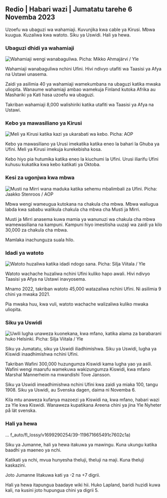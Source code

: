 ## Redio \| Habari wazi \| Jumatatu tarehe 6 Novemba 2023

Uzoefu wa ubaguzi wa wahamiaji. Kuvunjika kwa cable ya Kirusi. Mbwa kuugua. Kuzaliwa kwa watoto. Siku ya Uswidi. Hali ya hewa.

### Ubaguzi dhidi ya wahamiaji

![Wahamiaji wengi wanabaguliwa. Picha: Mikko Ahmajärvi / Yle](https://images.cdn.yle.fi/image/upload/c_crop,h_2485,w_4419,x_0,y_114/ar_1.7777777777777777,c_fill,g_2r_50,wp/0.q_auto:eco/f_auto/fl_lossy/v1698074800/39-115894164df61298ec3e)

Wahamiaji wanabaguliwa nchini Ufini. Hivi ndivyo utafiti wa Taasisi ya Afya na Ustawi unasema.

Zaidi ya asilimia 40 ya wahamiaji wamekumbana na ubaguzi katika mwaka uliopita. Wanaume wahamiaji ambao wamekuja Finland kutoka Afrika au Mashariki ya Kati hasa uzoefu wa ubaguzi.

Takriban wahamiaji 8,000 walishiriki katika utafiti wa Taasisi ya Afya na Ustawi.

### Kebo ya mawasiliano ya Kirusi

![Meli ya Kirusi katika kazi ya ukarabati wa kebo. Picha: AOP](https://images.cdn.yle.fi/image/upload/c_crop,h_3283,w_5838,x_0,y_380/ar_1.7777777777777777,c_fill,g_faces,h_675,w_pq_120./f_auto/fl_lossy/v1699268142/39-11962776548c5acae94c)

Kebo ya mawasiliano ya Urusi imekatika katika eneo la bahari la Ghuba ya Ufini. Meli ya Kirusi imekuja kurekebisha kosa.

Kebo hiyo pia hutumika katika eneo la kiuchumi la Ufini. Urusi iliarifu Ufini kuhusu kukatika kwa kebo katikati ya Oktoba.

### Kesi za ugonjwa kwa mbwa

![Musti na Mirri wana maduka katika sehemu mbalimbali za Ufini. Picha: Jaakko Stenroos / AOP](https://images.cdn.yle.fi/image/upload/c_crop,h_2746,w_4883,x_0,y_452/ar_1.7777777777777777,c_fill,g_faces00,wp_1/2/10q_auto:eco/f_auto/fl_lossy/v1699194714/39-11960056547a6fe024cd)

Mbwa wengi wameugua kutokana na chakula cha mbwa. Mbwa waliugua labda kwa sababu walikula chakula cha mbwa cha Musti ja Mirri.

Musti ja Mirri anasema kuwa mamia ya wanunuzi wa chakula cha mbwa wamewasiliana na kampuni. Kampuni hiyo imesitisha uuzaji wa zaidi ya kilo 30,000 za chakula cha mbwa.

Mamlaka inachunguza suala hilo.

### Idadi ya watoto

![Watoto huzaliwa katika idadi ndogo sana. Picha: Silja Viitala / Yle](https://images.cdn.yle.fi/image/upload/c_crop,h_2812,w_5000,x_0,y_233/ar_1.777777777777777,c_fill,g_faces,w_605.0q_auto:eco/f_auto/fl_lossy/v1697805617/39-1189261653274b0907f5)

Watoto wachache huzaliwa nchini Ufini kuliko hapo awali. Hivi ndivyo Taasisi ya Afya na Ustawi inavyosema.

Mnamo 2022, takriban watoto 45,000 watazaliwa nchini Ufini. Ni asilimia 9 chini ya mwaka 2021.

Pia mwaka huu, kwa vuli, watoto wachache walizaliwa kuliko mwaka uliopita.

### Siku ya Uswidi

![Uwili lugha unaweza kuonekana, kwa mfano, katika alama za barabarani huko Helsinki. Picha: Silja Viitala / Yle](https://images.cdn.yle.fi/image/upload/c_crop,h_2813,w_5000,x_0,y_0/ar_1.7777777777777777,c_fill,g_faces,h_p/0_1.q_auto:eco/f_auto/fl_lossy/v1615970514/39-7850546051bda715b05)

Siku ya Jumatatu, siku ya Uswidi iliadhimishwa. Siku ya Uswidi, lugha ya Kiswidi inaadhimishwa nchini Ufini.

Takriban Wafini 300,000 huzungumza Kiswidi kama lugha yao ya asili. Wafini wengi maarufu wamekuwa wakizungumza Kiswidi, kwa mfano Marshal Mannerheim na mwandishi Tove Jansson.

Siku ya Uswidi imeadhimishwa nchini Ufini kwa zaidi ya miaka 100, tangu 1908. Siku ya Uswidi, au Svenska dagen, daima ni Novemba 6.

Kila mtu anaweza kufanya mazoezi ya Kiswidi na, kwa mfano, habari wazi za Yle kwa Kiswidi. Wanaweza kupatikana Areena chini ya jina Yle Nyheter på lät svenska.

### Hali ya hewa

... f_auto/fl_lossy/v1699290254/39-119671665491c7602c1a)

Siku ya Jumanne, hali ya hewa itakuwa ya mawingu. Kuna ukungu katika baadhi ya maeneo ya nchi.

Katikati ya nchi, mvua hunyesha theluji, theluji na maji. Kuna theluji kaskazini.

Joto Jumanne litakuwa kati ya -2 na +7 digrii.

Hali ya hewa itapungua baadaye wiki hii. Huko Lapland, baridi huzidi kuwa kali, na kusini joto hupungua chini ya digrii 5.